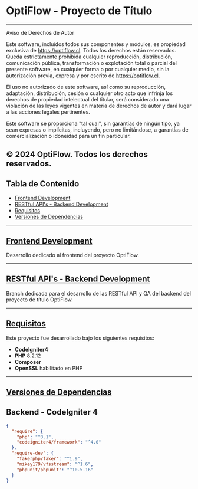 # OptiFlow - Proyecto de Título
---
Aviso de Derechos de Autor

Este software, incluidos todos sus componentes y módulos, es propiedad exclusiva de https://optiflow.cl. Todos los derechos están reservados. Queda estrictamente prohibida cualquier reproducción, distribución, comunicación pública, transformación o explotación total o parcial del presente software, en cualquier forma o por cualquier medio, sin la autorización previa, expresa y por escrito de https://optiflow.cl.

El uso no autorizado de este software, así como su reproducción, adaptación, distribución, cesión o cualquier otro acto que infrinja los derechos de propiedad intelectual del titular, será considerado una violación de las leyes vigentes en materia de derechos de autor y dará lugar a las acciones legales pertinentes.

Este software se proporciona "tal cual", sin garantías de ningún tipo, ya sean expresas o implícitas, incluyendo, pero no limitándose, a garantías de comercialización o idoneidad para un fin particular.

© 2024 OptiFlow. Todos los derechos reservados.
---
## Tabla de Contenido
- [Frontend Development](#frontend-development)
- [RESTful API's - Backend Development](#restful-apis-backend-development)
- [Requisitos](#requisitos)
- [Versiones de Dependencias](#versiones-de-dependencias)

---

## [Frontend Development](https://github.com/ze3ck/capstone/tree/frontend-qa)

Desarrollo dedicado al frontend del proyecto OptiFlow.

---

## [RESTful API's - Backend Development](https://github.com/ze3ck/capstone/tree/backend-qa)

Branch dedicada para el desarrollo de las RESTful API y QA del backend del proyecto de título OptiFlow.

---

## [Requisitos](#requisitos)

Este proyecto fue desarrollado bajo los siguientes requisitos:

- **CodeIgniter4**
- **PHP** 8.2.12
- **Composer**
- **OpenSSL** habilitado en PHP

---

## [Versiones de Dependencias](#versiones-de-dependencias)

## Backend - CodeIgniter 4

```json
{
  "require": {
    "php": "^8.1",
    "codeigniter4/framework": "^4.0"
  },
  "require-dev": {
    "fakerphp/faker": "^1.9",
    "mikey179/vfsstream": "^1.6",
    "phpunit/phpunit": "^10.5.16"
  }
}
